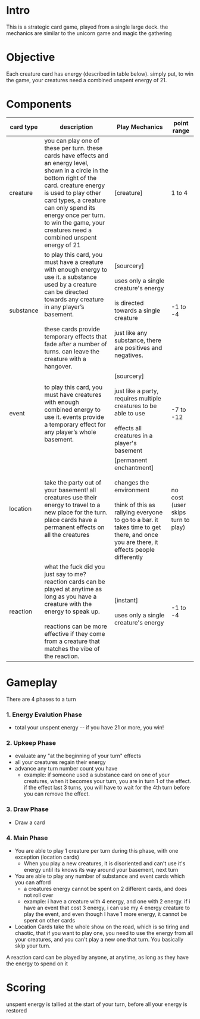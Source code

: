 # Intro

This is a strategic card game, played from a single large deck. the mechanics are similar to the unicorn game and magic the gathering

# Objective

Each creature card has energy (described in table below). simply put, to win the game, your creatures need a combined unspent energy of 21.

# Components

| card type | description | Play Mechanics | point range |
| --- | --- | --- | --- |
| creature | you can play one of these per turn. these cards have effects and an energy level, shown in a circle in the bottom right of the card. creature energy is used to play other card types, a creature can only spend its energy once per turn. to win the game, your creatures need a combined unspent energy of 21 | [creature] | 1 to 4 |
| substance | to play this card, you must have a creature with enough energy to use it. a substance used by a creature can be directed towards any creature in any player’s basement.<br><br>these cards provide temporary effects that fade after a number of turns. can leave the creature with a hangover. | [sourcery]<br><br>uses only a single creature's energy<br><br>is directed towards a single creature<br><br>just like any substance, there are positives and negatives. | -1 to -4 |
| event | to play this card, you must have creatures with enough combined energy to use it. events provide a temporary effect for any player’s whole basement.  | [sourcery]<br><br>just like a party, requires multiple creatures to be able to use<br><br>effects all creatures in a player's basement | -7 to -12 |
| location | take the party out of your basement! all creatures use their energy to travel to a new place for the turn. place cards have a permanent effects on all the creatures | [permanent enchantment]<br><br>changes the environment<br><br>think of this as rallying everyone to go to a bar. it takes time to get there, and once you are there, it effects people differently | no cost (user skips turn to play) |
| reaction | what the fuck did you just say to me? reaction cards can be played at anytime as long as you have a creature with the energy to speak up. <br><br>reactions can be more effective if they come from a creature that matches the vibe of the reaction. | [instant]<br><br>uses only a single creature's energy | -1 to -4 |

# Gameplay

There are 4 phases to a turn
### 1. Energy Evalution Phase
  - total your unspent energy -- if you have 21 or more, you win!
### 2. Upkeep Phase 
  - evaluate any "at the beginning of your turn" effects
  - all your creatures regain their energy
  - advance any turn number count you have 
    - example: if someone used a substance card on one of your creatures, when it becomes your turn, you are in turn 1 of the effect. if the effect last 3 turns, you will have to wait for the 4th turn before you can remove the effect. 
### 3. Draw Phase
  - Draw a card
### 4. Main Phase
  - You are able to play 1 creature per turn during this phase, with one exception (location cards)
    - When you play a new creatures, it is disoriented and can't use it's energy until its knows its way around your basement, next turn
  - You are able to play any number of substance and event cards which you can afford
    - a creatures energy cannot be spent on 2 different cards, and does not roll over
    - example: i have a creature with 4 energy, and one with 2 energy. if i have an event that cost 3 energy, i can use my 4 energy creature to play the event, and even though I have 1 more energy, it cannot be spent on other cards
  - Location Cards take the whole show on the road, which is so tiring and chaotic, that if you want to play one, you need to use the energy from all your creatures, and you can't play a new one that turn. You basically skip your turn.

A reaction card can be played by anyone, at anytime, as long as they have the energy to spend on it

# Scoring

unspent energy is tallied at the start of your turn, before all your energy is restored


